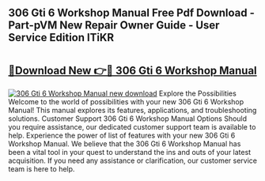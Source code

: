 ## 306 Gti 6 Workshop Manual Free Pdf Download - Part-pVM New Repair Owner Guide - User Service Edition lTiKR

# <h2><a href="http://bc50867.oget.top/?id=306+Gti+6+Workshop+Manual">🔗Download New 👉🔴 306 Gti 6 Workshop Manual</a></h2>

[![306 Gti 6 Workshop Manual new download](https://i.imgur.com/5g1atiW.png)](http://bc50867.oget.top/?id=306+Gti+6+Workshop+Manual)
Explore the Possibilities Welcome to the world of possibilities with your new 306 Gti 6 Workshop Manual! This manual explores its features, applications, and troubleshooting solutions. Customer Support 306 Gti 6 Workshop Manual Options Should you require assistance, our dedicated customer support team is available to help. Experience the power of list of features with your new 306 Gti 6 Workshop Manual. We believe that the 306 Gti 6 Workshop Manual has been a vital tool in your quest to understand the ins and outs of your latest acquisition. If you need any assistance or clarification, our customer service team is here to help.
